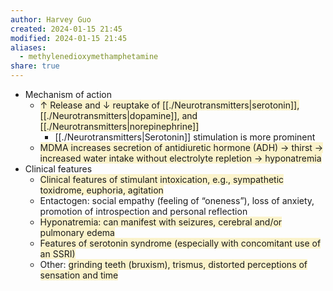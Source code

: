 ```yaml
---
author: Harvey Guo
created: 2024-01-15 21:45
modified: 2024-01-15 21:45
aliases:
  - methylenedioxymethamphetamine
share: true
---
```

- Mechanism of action
	- <span style="background:rgba(240, 200, 0, 0.2)">↑ Release and ↓ reuptake of [[./Neurotransmitters|serotonin]], [[./Neurotransmitters|dopamine]], and [[./Neurotransmitters|norepinephrine]] </span>
		- [[./Neurotransmitters|Serotonin]] stimulation is more prominent
	- <span style="background:rgba(240, 200, 0, 0.2)">MDMA increases secretion of antidiuretic hormone (ADH) → thirst → increased water intake without electrolyte repletion → hyponatremia</span>
- Clinical features
	- <span style="background:rgba(240, 200, 0, 0.2)">Clinical features of stimulant intoxication, e.g., sympathetic toxidrome, euphoria, agitation</span>
	- Entactogen: social empathy (feeling of “oneness”), loss of anxiety, promotion of introspection and personal reflection
	- <span style="background:rgba(240, 200, 0, 0.2)">Hyponatremia: can manifest with seizures, cerebral and/or pulmonary edema</span>
	- <span style="background:rgba(240, 200, 0, 0.2)">Features of serotonin syndrome (especially with concomitant use of an SSRI)</span>
	- Other: <span style="background:rgba(240, 200, 0, 0.2)">grinding teeth (bruxism), trismus, distorted perceptions of sensation and time</span>
